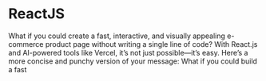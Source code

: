 # ReactJS
What if you could create a fast, interactive, and visually appealing e-commerce product page without writing a single line of code? With React.js and AI-powered tools like Vercel, it’s not just possible—it’s easy. Here’s a more concise and punchy version of your message:  What if you could build a fast
